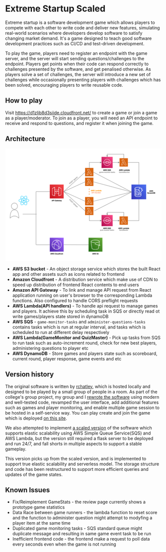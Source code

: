# Extreme Startup Scaled
Extreme startup is a software development game which allows players to compete with each other to write code and deliver new features, simulating real-world scenarios where developers develop software to satisfy changing market demand. It's a game designed to teach good software development practices such as CI/CD and test-driven development. 

To play the game, players need to register an endpoint with the game server, and the server will start sending questions/challenges to the endpoint. Players get points when their code can respond correctly to challenges presented by the software, and get penalised otherwise. As players solve a set of challenges, the server will introduce a new set of challenges while occasionally presenting players with challenges which has been solved, encouraging players to write reusable code. 

## How to play
Visit https://d1zlib8d3siide.cloudfront.net/ to create a game or join a game as a player/moderator. To join as a player, you will need an API endpoint to receive and respond to questions, and register it when joining the game.

## Architecture
<img src="https://github.com/JonathanFoo0523/extreme_startup_scaled/blob/restructure/extreme_startup_diagram.png" width="750">

* **AWS S3 bucket** - An object storage service which stores the built React app and other assets such as icons related to frontend
* **Amazon Cloudfront** - A distribution service which make use of CDN to speed up distribution of frontend React contents to end users
* **Amazon API Gateway** - To link and manage API request from React application running on user's browser to the corresponding Lambda functions. Also configured to handle CORS preflight requests
* **AWS Lambda(API handlers)** - To handle api request to manage games and players. It achieve this by scheduling task in SQS or directly read ot write games/players state stored in dynamoDB
* **AWS SQS** - `game-monitor-tasks` and `administer-questions-tasks` contains tasks which is run at regular interval, and tasks which is scheduled to run at different delay respectively
* **AWS Lambda(GameMonitor and QuizMaster)** - Pick up tasks from SQS to run task such as auto-increment round, check for new best players, administering questions to player etc
* **AWS DynamoDB** - Store games and players state such as scoreboard, current round, player response, game events and etc


## Version history
The original software is written by [rchatley](https://github.com/rchatley/extreme_startup), which is hosted locally and designed to be played by a small group of people in a room. As part of the college's group project, my group and I [rewrote the software](https://gitlab.doc.ic.ac.uk/g226002123/extreme-restartup) using modern and well-tested code, revamped the user interface, add additional features such as games and player monitoring, and enable multiple game session to be hosted in a self-service way. You can play create and join the game which is deployed [on this site](https://extreme-startup.fly.dev/). 

We also attempted to implement [a scaled version](https://gitlab.doc.ic.ac.uk/g226002123/extreme-restartup-scaled) of the software which supports elastic scalability using AWS Simple Queue Service(SQS) and AWS Lambda, but the version still required a flask server to be deployed and run 24/7, and fall shorts in multiple aspects to support a stable gameplay.

This version picks up from the scaled version, and is implemented to support true elastic scalability and serverless model. The storage structure and code has been restructured to support more efficient queries and updates of the game states.


## Known Issues
* Fix/Reimplement GameStats - the review page currently shows a prototype game statistics
* Data Race between game runners - the lambda function to reset score and the function to administer question might attempt to modyfing a player item at the same time
* Duplicated game monitoring tasks - SQS standard queue might duplicate message and resulting in same game event task to be run
* Inefficient frontend code - the frontend make a request to poll data every seconds even when the game is not running
